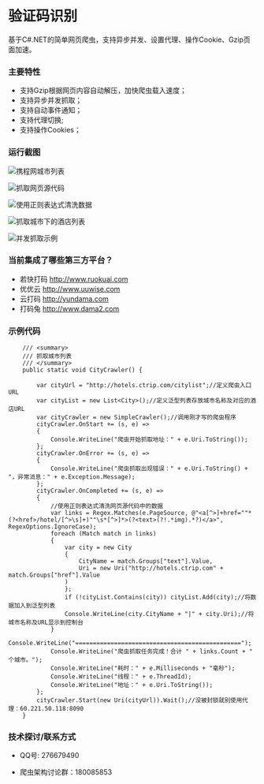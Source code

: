 # 验证码识别

基于C#.NET的简单网页爬虫，支持异步并发、设置代理、操作Cookie、Gzip页面加速。


### 主要特性

- 支持Gzip根据网页内容自动解压，加快爬虫载入速度；
- 支持异步并发抓取；
- 支持自动事件通知；
- 支持代理切换;
- 支持操作Cookies；


### 运行截图	

![携程网城市列表](https://github.com/coldicelion/Simple-Web-Crawler/blob/master/Wesley.Crawler.SimpleCrawler/Images/1.%E6%90%BA%E7%A8%8B%E7%BD%91%E5%9F%8E%E5%B8%82%E5%88%97%E8%A1%A8.png?raw=true)

![抓取网页源代码](https://github.com/coldicelion/Simple-Web-Crawler/blob/master/Wesley.Crawler.SimpleCrawler/Images/2.%E6%8A%93%E5%8F%96%E7%BD%91%E9%A1%B5%E6%BA%90%E4%BB%A3%E7%A0%81.png?raw=true)

![使用正则表达式清洗数据](https://github.com/coldicelion/Simple-Web-Crawler/blob/master/Wesley.Crawler.SimpleCrawler/Images/3.%E4%BD%BF%E7%94%A8%E6%AD%A3%E5%88%99%E6%B8%85%E6%B4%97%E6%95%B0%E6%8D%AE.png?raw=true)

![抓取城市下的酒店列表](https://github.com/coldicelion/Simple-Web-Crawler/blob/master/Wesley.Crawler.SimpleCrawler/Images/4.%E6%8A%93%E5%8F%96%E5%9F%8E%E5%B8%82%E4%B8%8B%E7%9A%84%E9%85%92%E5%BA%97%E5%88%97%E8%A1%A8.png?raw=true)

![并发抓取示例](https://github.com/coldicelion/Simple-Web-Crawler/blob/master/Wesley.Crawler.SimpleCrawler/Images/5.%E5%B9%B6%E5%8F%91%E6%8A%93%E5%8F%96%E7%A4%BA%E4%BE%8B.png?raw=true)

### 当前集成了哪些第三方平台？

- 若快打码 [http://www.ruokuai.com ](http://www.ruokuai.com "若快打码")
- 优优云 [http://www.uuwise.com ](http://www.uuwise.com "优优云")
- 云打码 [http://yundama.com ](http://yundama.com "云打码")
- 打码兔 [http://www.dama2.com ](http://www.dama2.com "打码兔")


### 示例代码

        /// <summary>
        /// 抓取城市列表
        /// </summary>
        public static void CityCrawler() {
            
            var cityUrl = "http://hotels.ctrip.com/citylist";//定义爬虫入口URL
            var cityList = new List<City>();//定义泛型列表存放城市名称及对应的酒店URL
            var cityCrawler = new SimpleCrawler();//调用刚才写的爬虫程序
            cityCrawler.OnStart += (s, e) =>
            {
                Console.WriteLine("爬虫开始抓取地址：" + e.Uri.ToString());
            };
            cityCrawler.OnError += (s, e) =>
            {
                Console.WriteLine("爬虫抓取出现错误：" + e.Uri.ToString() + "，异常消息：" + e.Exception.Message);
            };
            cityCrawler.OnCompleted += (s, e) =>
            {
                //使用正则表达式清洗网页源代码中的数据
                var links = Regex.Matches(e.PageSource, @"<a[^>]+href=""*(?<href>/hotel/[^>\s]+)""\s*[^>]*>(?<text>(?!.*img).*?)</a>", RegexOptions.IgnoreCase);
                foreach (Match match in links)
                {
                    var city = new City
                    {
                        CityName = match.Groups["text"].Value,
                        Uri = new Uri("http://hotels.ctrip.com" + match.Groups["href"].Value
                    )
                    };
                    if (!cityList.Contains(city)) cityList.Add(city);//将数据加入到泛型列表
                    Console.WriteLine(city.CityName + "|" + city.Uri);//将城市名称及URL显示到控制台
                }
                Console.WriteLine("===============================================");
                Console.WriteLine("爬虫抓取任务完成！合计 " + links.Count + " 个城市。");
                Console.WriteLine("耗时：" + e.Milliseconds + "毫秒");
                Console.WriteLine("线程：" + e.ThreadId);
                Console.WriteLine("地址：" + e.Uri.ToString());
            };
            cityCrawler.Start(new Uri(cityUrl)).Wait();//没被封锁就别使用代理：60.221.50.118:8090
        }

	



### 技术探讨/联系方式

- QQ号: 276679490

- 爬虫架构讨论群：180085853


